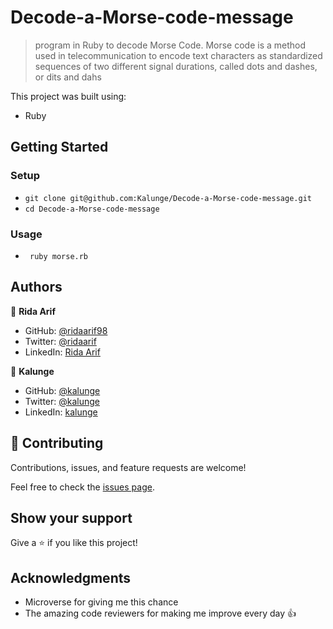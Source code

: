 # Decode-a-Morse-code-message
> program in Ruby to decode Morse Code. Morse code is a method used in telecommunication to encode text characters as standardized sequences of two different signal durations, called dots and dashes, or dits and dahs 

This project was built using:
  - Ruby

## Getting Started
### Setup
- ```git clone git@github.com:Kalunge/Decode-a-Morse-code-message.git```
- ```cd Decode-a-Morse-code-message```

### Usage
- ``` ruby morse.rb```



## Authors

👤 **Rida Arif**

- GitHub: [@ridaarif98](https://github.com/ridaarif98)
- Twitter: [@ridaarif](https://twitter.com/Rida29984906)
- LinkedIn: [Rida Arif](https://www.linkedin.com/in/rida-arif-90945520b/)

👤 **Kalunge**

- GitHub: [@kalunge](https://github.com/kalunge)
- Twitter: [@kalunge](https://twitter.com/titus_muthomi)
- LinkedIn: [kalunge](https://linkedin.com/in/titus_muthomi)


## 🤝 Contributing

Contributions, issues, and feature requests are welcome!

Feel free to check the [issues page](https://github.com/ridaarif98/vet_clinic_db/issues).

## Show your support

Give a ⭐️ if you like this project!

## Acknowledgments

- Microverse for giving me this chance
- The amazing code reviewers for making me improve every day :thumbsup:
